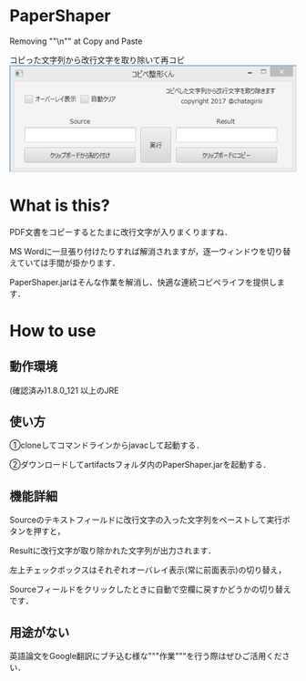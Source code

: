 # PaperShaper
Removing ""\n"" at Copy and Paste

コピった文字列から改行文字を取り除いて再コピ
![demo](https://raw.githubusercontent.com/chatagiri/PaperShaper/master/src/preview.png)
# What is this?
PDF文書をコピーするとたまに改行文字が入りまくりますね．

MS Wordに一旦張り付けたりすれば解消されますが，逐一ウィンドウを切り替えていては手間が掛かります．

PaperShaper.jarはそんな作業を解消し、快適な連続コピペライフを提供します．

# How to use
## 動作環境
(確認済み)1.8.0_121 以上のJRE　　

## 使い方
①cloneしてコマンドラインからjavacして起動する．

②ダウンロードしてartifactsフォルダ内のPaperShaper.jarを起動する．

## 機能詳細
Sourceのテキストフィールドに改行文字の入った文字列をペーストして実行ボタンを押すと，

Resultに改行文字が取り除かれた文字列が出力されます．

左上チェックボックスはそれぞれオーバレイ表示(常に前面表示)の切り替え，

Sourceフィールドをクリックしたときに自動で空欄に戻すかどうかの切り替えです．

## 用途がない
英語論文をGoogle翻訳にブチ込む様な"""作業"""を行う際はぜひご活用ください．
